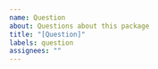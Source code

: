 ```yaml
---
name: Question
about: Questions about this package
title: "[Question]"
labels: question
assignees: ""
---
```

